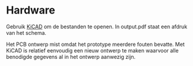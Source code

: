 # Hardware

Gebruik [KiCAD](http://www.kicad-pcb.org/display/KICAD/KiCad+EDA+Software+Suite) om de bestanden te openen.
In output.pdf staat een afdruk van het schema. 

Het PCB ontwerp mist omdat het prototype meerdere fouten bevatte. Met KiCAD is relatief eenvoudig een nieuw ontwerp te maken 
waarvoor alle benodigde gegevens al in het ontwerp aanwezig zijn.
